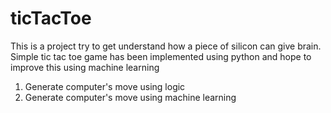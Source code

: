 # ticTacToe
This is a project try to get understand how a piece of silicon can give brain. Simple tic tac toe game has been implemented using python and hope to improve this using machine learning

1) Generate computer's move using logic
2) Generate computer's move using machine learning
